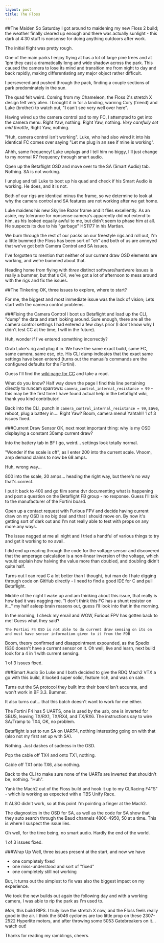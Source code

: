 ```yaml
---
layout: post
title: The Floss
---
```

##The Maiden
So Saturday I got around to maidening my new Floss 2 build; the weather finally cleared up enough and there was actually sunlight - this dark at 4:30 stuff is nonsense for doing anything outdoors after work.

The initial flight was pretty rough.

One of the main parks I enjoy flying at has a lot of large pine trees and at 1pm they cast a dramatically long and wide shadow across the park. 
This caused the camera to lose its mind and transition me from night to day and back rapidly, making differentiating any major object rather difficult. 

I persevered and pushed through the pack, finding a couple sections of park predominately in the sun. 

The quad felt weird. Coming from my Chameleon, the Floss 2's stretch X design felt very alien. I brought it in for a landing, warning Cory (friend) and Luke (brother) to watch out, "I can't see very well over here".

Having wired up the camera control pad to my FC, I attempted to get into the camera menu. Right Yaw, nothing. Right Yaw, nothing. _Very carefully set mid throttle_, Right Yaw, nothing. 

"Huh, camera control isn't working". Luke, who had also wired it into his identical FC comes over saying "Let me plug in an see if mine is working".

Ahhh, same frequency! Luke unplugs and I tell him no biggy, I'll just change to my normal R7 frequency through smart audio.

Open up the Betaflight OSD and move over to the SA (Smart Audio) tab. Nothing. SA is not working.

I unplug and tell Luke to boot up his quad and check if his Smart Audio is working. He does, and it is not. 

Both of our rigs are identical minus the frame, so we determine to look at why the camera control and SA features are not working after we get home.

Luke maidens his new Skyline Razor frame and it flies excellently. As an aside, my tolerance for nonsense camera's apparently did not extend to him, as his looked equally awful to me, but didn't seem to phase him at all.
He suspects its due to his "garbage" HS1177 in his Martian.

We burn through the rest of our packs on our freestyle rigs and roll out, I'm a little bummed the Floss has been sort of "eh" and both of us are annoyed that we've got both Camera Control and SA issues.

I've forgotten to mention that neither of our current draw OSD elements are working, and we're bummed about that.

Heading home from flying with _three_ distinct software/hardware issues is really a bummer, but that's OK, we've got a lot of afternoon to mess around with the rigs and fix the issues.

##The Tinkering
OK, three issues to explore, where to start?

For me, the biggest and most immediate issue was the lack of vision; Lets start with the camera control problems.

###Fixing the Camera Control
I boot up Betaflight and load up the CLI, "dump" the data and start looking around. Sure enough, there are all the camera control settings I had entered a few days prior (I don't know why I didn't test CC at the time, I will in the future).

Huh, wonder if I've entered something incorrectly? 

Grab Luke's rig and plug it in. We have the same exact build, same FC, same camera, same esc, etc. His CLI dump indicates that the exact same settings have been entered (turns out the manual's commands are the configured defaults for the Fortini).

Guess I'll find the [wiki page for CC](https://github.com/betaflight/betaflight/wiki/FPV-Camera-Control-(Joystick-Emulation)) and take a read. 

What do you know? Half way down the page I find this line pertaining directly to runcam sparrows: `camera_control_internal_resistance = 99` - this may be the first time I have found actual help in the betaflight wiki, thank you kind contributor!

Back into the CLI, punch in `camera_control_internal_resistance = 99`, save, reboot, plug a battery in.... Right Yaw? Boom, camera menu! Yahtah!! 1 of 3 issues fixed.

###Current Draw Sensor
OK, next most important thing: why is my OSD displaying a constant 30amp current draw?

Into the battery tab in BF I go, weird... settings look totally normal. 

"Wonder if the scale is off", as I enter 200 into the current scale. Vhoom, amp demand claims to now be 68 amps. 

Huh, wrong way...

800 into the scale, 20 amps... heading the right way, but there's no way that's correct.

I put it back to 400 and go film some dvr documenting what is happening and post a question on the Betaflight FB group - no response. Guess I'll talk to the manufacturer of the Fortini board.

Open up a contact request with Furious FPV and decide having current draw on my OSD is no big deal and that I should move on. By now it's getting sort of dark out and I'm not really able to test with props on any more any ways.

The issue nagged at me all night and I tried a handful of various things to try and get it working to no avail. 

I did end up reading through the code for the voltage sensor and discovered that the amperage calculation is a non-linear inversion of the voltage, which would explain how halving the value more than doubled, and doubling didn't quite half.

Turns out I can read C a lot better than I thought, but man do I hate digging through code on GitHub directly - I need to find a good IDE for C and pull Betaflight.

Middle of the night I wake up and am thinking about this issue, that really is how bad it was nagging me. "I don't think this FC has a shunt resistor on it..." my half asleep brain reasons out, guess I'll look into that in the morning.

In the morning, I check my email and WOW, Furious FPV has gotten back to me! Guess what they said? 

`The Fortini F4 OSD is not able to do current draw sensing on its on and must have sensor information given to it from the PDB`

Boom, theory confirmed and disappointment expounded, as the Spedix IS30 doesn't have a current sensor on it. Oh well, live and learn, next build look for a 4 in 1 with current sensing.

1 of 3 issues fixed.

###Smart Audio
So Luke and I both decided to give the RDQ Mach2 VTX a go with this build, it looked super solid, feature rich, and was on sale.

Turns out the SA protocol they built into their board isn't accurate, and won't work in BF 3.3. Bummer.

It also turns out... that this batch doesn't want to work for me either.

The Fortini F4 has 5 UARTS, one is used by the usb, one is inverted for SBUS, leaving TX/RX1, TX/RX4, and TX/RX6. The instructions say to wire SA/Tramp to TX4, OK, no problem.

Betaflight is set to run SA on UART4, nothing interesting going on with that (also not my first set up with SA).

Nothing. Just dashes of sadness in the OSD.

Pop the cable off TX4 and onto TX1, nothing.

Cable off TX1 onto TX6, also nothing. 

Back to the CLI to make sure none of the UARTs are inverted that shouldn't be, nothing. "Huh".

Yank the Mach2 out of the Floss build and hook it up to my CLRacing F4"S" - which is working as expected with a TBS Unify Race.

It ALSO didn't work, so at this point I'm pointing a finger at the Mach2.

The diagnostics in the OSD for SA, as well as the code for SA show that they auto search through the Baud channels 4800-4950, 50 at a time. This is where I suspect the issue lies.

Oh well, for the time being, no smart audio. Hardly the end of the world.

1 of 3 issues fixed.

###Wrap Up
Well, three issues present at the start, and now we have
* one completely fixed
* one miss-understood and sort of "fixed"
* one completely still not working

But, it turns out the simplest to fix was also the biggest impact on my experience.

We took the new builds out again the following day and with a working camera, I was able to rip the park as I'm used to.

_Man_, this build RIPS. I truly love the stretch X now, and the Floss feels really good in the air. I think the 5046 cyclones are too little prop on these 2307-2522 Hyperlite motors, and after throwing some 5053 Gatebreakers on it... watch out!

Thanks for reading my ramblings, cheers.
